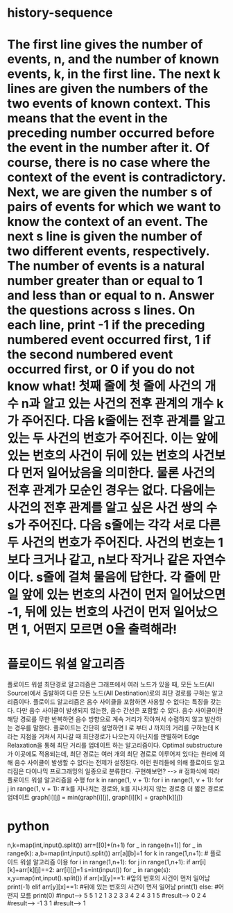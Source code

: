 # history-sequence
# The first line gives the number of events, n, and the number of known events, k, in the first line. The next k lines are given the numbers of the two events of known context. This means that the event in the preceding number occurred before the event in the number after it. Of course, there is no case where the context of the event is contradictory. Next, we are given the number s of pairs of events for which we want to know the context of an event. The next s line is given the number of two different events, respectively. The number of events is a natural number greater than or equal to 1 and less than or equal to n. Answer the questions across s lines. On each line, print -1 if the preceding numbered event occurred first, 1 if the second numbered event occurred first, or 0 if you do not know what! 첫째 줄에 첫 줄에 사건의 개수 n과 알고 있는 사건의 전후 관계의 개수 k가 주어진다. 다음 k줄에는 전후 관계를 알고 있는 두 사건의 번호가 주어진다. 이는 앞에 있는 번호의 사건이 뒤에 있는 번호의 사건보다 먼저 일어났음을 의미한다. 물론 사건의 전후 관계가 모순인 경우는 없다. 다음에는 사건의 전후 관계를 알고 싶은 사건 쌍의 수 s가 주어진다. 다음 s줄에는 각각 서로 다른 두 사건의 번호가 주어진다. 사건의 번호는 1보다 크거나 같고, n보다 작거나 같은 자연수이다. s줄에 걸쳐 물음에 답한다. 각 줄에 만일 앞에 있는 번호의 사건이 먼저 일어났으면 -1, 뒤에 있는 번호의 사건이 먼저 일어났으면 1, 어떤지 모르면 0을 출력해라!
# 플로이드 워셜 알고리즘
플로이드 워셜 최단경로 알고리즘은 그래프에서 여러 노드가 있을 때, 모든 노드(All Source)에서 출발하여 다른 모든 노드(All Destination)로의 최단 경로를 구하는 알고리즘이다.
플로이드 알고리즘은 음수 사이클을 포함하면 사용할 수 없다는 특징을 갖는다. 다만 음수 사이클이 발생되지 않는한, 음수 간선은 포함할 수 있다.
음수 사이클이란 해당 경로를 무한 반복하면 음수 방향으로 계속 거리가 작아져서 수렴하지 않고 발산하는 경우를 말한다.
플로이드는 간단히 설명하면 I 로 부터 J 까지의 거리를 구하는데 K 라는 지점을 거쳐서 지나갈 때 최단경로가 나오는지 아닌지를 판별하며 Edge Relaxation을 통해 최단 거리를 업데이트 하는 알고리즘이다. Optimal substructure가 이곳에도 적용되는데, 최단 경로는 여러 개의 최단 경로로 이루어져 있다는 원리에 의해 음수 사이클이 발생할 수 없다는 전제가 설정된다. 이런 원리들에 의해 플로이드 알고리짐은 다이나믹 프로그래밍의 일종으로 분류한다.
구현해보면? --> # 점화식에 따라 플로이드 워셜 알고리즘을 수행
for k in range(1, v + 1):
    for i in range(1, v + 1):
        for j in range(1, v + 1):
            # k를 지나치는 경로와, k를 지나치지 않는 경로중 더 짧은 경로로 업데이트
            graph[i][j] = min(graph[i][j], graph[i][k] + graph[k][j])
# python
n,k=map(int,input().split())
arr=[[0]*(n+1) for _ in range(n+1)]
for _ in range(k):
    a,b=map(int,input().split())
    arr[a][b]=1
for k in range(1,n+1): # 플로이드 워셜 알고리즘 이용 
    for i in range(1,n+1):
        for j in range(1,n+1):
            if arr[i][k]+arr[k][j]==2:
                arr[i][j]=1
s=int(input())
for _ in range(s):
    x,y=map(int,input().split())
    if arr[x][y]==1: #앞의 번호의 사건이 먼저 일어남
        print(-1)
    elif arr[y][x]==1: #뒤에 있는 번호의 사건이 먼저 일어남
        print(1)
    else: #어떤지 모름
        print(0)
#input--> 5 5  1 2  1 3  2 3  3 4  2 4  3  1 5 #result--> 0  2 4 #result--> -1  3 1 #result--> 1
